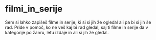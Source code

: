 # filmi_in_serije
Sem si lahko zapišeš filme in serije, ki si si jih že ogledal ali pa bi si jih še rad. Pride v pomoč, ko ne veš kaj bi rad gledal, saj ti filme in serije da v kategorije po žanru, letu izdaje in ali si jih že gledal.
